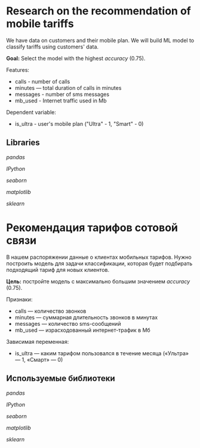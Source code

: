 # Research on the recommendation of mobile tariffs

We have data on customers and their mobile plan. We will build ML model to classify tariffs using customers' data.

**Goal:** Select the model with the highest *accuracy* (0.75).

Features:

* calls - number of calls
* minutes — total duration of calls in minutes
* messages - number of sms messages
* mb_used - Internet traffic used in Mb

Dependent variable:

* is_ultra - user's mobile plan ("Ultra" - 1, "Smart" - 0)

## Libraries

*pandas*

*IPython*

*seaborn*

*matplotlib*

*sklearn*

# Рекомендация тарифов сотовой связи

В нашем распоряжении данные о клиентах мобильных тарифов. Нужно построить модель для задачи классификации, которая будет подбирать подходящий тариф для новых клиентов.

**Цель:** постройте модель с максимально большим значением *accuracy* (0.75).

Признаки:

* сalls — количество звонков
* minutes — суммарная длительность звонков в минутах
* messages — количество sms-сообщений
* mb_used — израсходованный интернет-трафик в Мб

Зависимая переменная:

* is_ultra — каким тарифом пользовался в течение месяца («Ультра» — 1, «Смарт» — 0)

## Используемые библиотеки

*pandas*

*IPython*

*seaborn*

*matplotlib*

*sklearn*